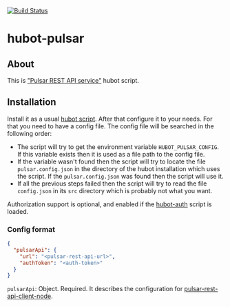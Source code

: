 [![Build Status](https://travis-ci.org/cargomedia/hubot-pulsar.png?branch=master)](https://travis-ci.org/cargomedia/hubot-pulsar)

hubot-pulsar
============

## About

This is ["Pulsar REST API service"](https://github.com/cargomedia/pulsar-rest-api) hubot script.

## Installation
Install it as a usual [hubot script](https://github.com/github/hubot/tree/master/docs#scripting). After that configure it to your needs. For that you need to have a config file. The config file will be searched in the following order:
* The script will try to get the environment variable `HUBOT_PULSAR_CONFIG`. If this variable exists then it is used as a file path to the config file.
* If the variable wasn't found then the script will try to locate the file `pulsar.config.json` in the directory of the hubot installation which uses the script. If the `pulsar.config.json` was found then the script will use it.
* If all the previous steps failed then the script will try to read the file `config.json` in its `src` directory which is probably not what you want.

Authorization support is optional, and enabled if the [hubot-auth](https://github.com/hubot-scripts/hubot-auth) script is loaded.


### Config format
```json
{
  "pulsarApi": {
    "url": "<pulsar-rest-api-url>",
    "authToken": "<auth-token>"
  }
}
```

`pulsarApi`: Object. Required. It describes the configuration for [pulsar-rest-api-client-node](https://github.com/cargomedia/pulsar-rest-api-client-node).
